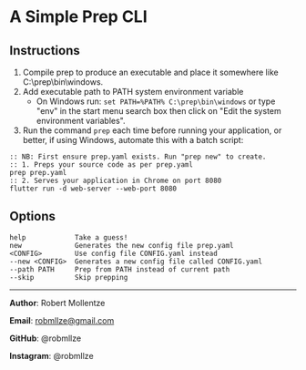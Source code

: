 # A Simple Prep CLI

## Instructions
1. Compile prep to produce an executable and place it somewhere like C:\prep\bin\windows.
2. Add executable path to PATH system environment variable
    - On Windows run: `set PATH=%PATH% C:\prep\bin\windows` or type "env" in the start menu search box then click on "Edit the system environment variables".
3. Run the command `prep` each time before running your application, or better, if using Windows, automate this with a batch script:

``` batch
:: NB: First ensure prep.yaml exists. Run "prep new" to create.
:: 1. Preps your source code as per prep.yaml
prep prep.yaml
:: 2. Serves your application in Chrome on port 8080
flutter run -d web-server --web-port 8080
```

## Options

```text
help            Take a guess!
new             Generates the new config file prep.yaml
<CONFIG>        Use config file CONFIG.yaml instead
--new <CONFIG>  Generates a new config file called CONFIG.yaml
--path PATH     Prep from PATH instead of current path
--skip          Skip prepping
```

---

 **Author**: Robert Mollentze

 **Email**: robmllze@gmail.com

 **GitHub**: @robmllze

 **Instagram**: @robmllze


